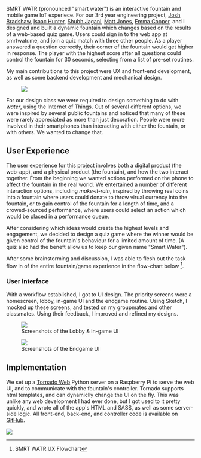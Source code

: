 SMRT WATR (pronounced "smart water") is an interactive fountain and mobile game IoT experiece. For our 3rd year engineering project, [Josh Bradshaw](http://joshbradshaw.ca), [Isaac Hunter](https://isaachunter.ca), [Shubh Jagani](http://www.shubhjagani.com), [Matt Jones](https://www.linkedin.com/in/matt--jones/), [Emma Cooper](https://www.linkedin.com/in/emmacooper2562/), and I designed and built a dynamic fountain which changes based on the results of a web-based quiz game. Users could sign in to the web app at smrtwatr.me, and join a quiz match with three other people. As a player answered a question correctly, their corner of the fountain would get higher in response. The player with the highest score after all questions could control the fountain for 30 seconds, selecting from a list of pre-set routines. 

My main contribuitions to this project were UX and front-end development, as well as some backend development and mechanical design.

<figure class='folio_image' id='smrtwatr-ui'>
	<a target='_blank'>
		<img src='../includes/portfolio_images/smrtwatr/smrtwatr.jpg'>
	</a>
<figcaption></figcaption>
</figure>

For our design class we were required to design something to do with *water*, using the Internet of Things. Out of several different options, we were inspired by several public fountains and noticed that many of these were rarely appreciated as more than just decoration. People were more involved in their smartphones than interacting with either the fountain, or with others. We wanted to change that. 

## User Experience

The user experience for this project involves both a digital product (the web-app), and a physical product (the fountain), and how the two interact together. From the beginning we wanted actions performed on the phone to affect the fountain in the real world. We entertained a number of different interaction options, including *make-it-rain*, inspired by throwing real coins into a fountain where users could donate to throw virual currency into the fountain, or to gain control of the fountain for a length of time, and a crowed-sourced performance, where users could select an action which would be placed in a performance queue.

After considering which ideas would create the highest levels and engagement, we decided to design a quiz game where the winner would be given control of the fountain's behaviour for a limited amount of time. (A quiz also had the beneft allow us to keep our given name "Smart Water").

After some brainstorming and discussion, I was able to flesh out the task flow in of the entire fountain/game experience in the flow-chart below [^flowchart].

### User Interface

With a workflow established, I got to UI design. The priority screens were a homescreen, lobby, in-game UI and the endgame routine. Using Sketch, I mocked up these screens, and tested on my groupmates and other classmates. Using their feedback, I improved and refined my designs. 

<figure class='folio_image' id='smrtwatr-lobby&ingame'>
	<a target='_blank'>
		<img src='../includes/portfolio_images/smrtwatr/smrtwatr-lobby&ingame.png'>
	</a>
<figcaption>Screenshots of the Lobby & In-game UI</figcaption>
</figure>

<figure class='folio_image' id='smrtwatr-endgame'>
	<a target='_blank'>
		<img src='../includes/portfolio_images/smrtwatr/smrtwatr-endgame.png'>
	</a>
<figcaption>Screenshots of the Endgame UI</figcaption>
</figure>

## Implementation

We set up a [Tornado Web](http://www.tornadoweb.org/en/stable/) Python server on a Raspberry Pi to serve the web UI, and to communicate with the fountain's controller. Tornado supports html templates, and can dynamiclly change the UI on the fly. This was unlike any web development I had ever done, but I got used to it pretty quickly, and wrote all of the app's HTML and SASS, as well as some server-side logic. All front-end, back-end, and controller code is available on [GitHub](https://github.com/Adam93MT/SMRTWATR).
<!-- 
## The Fountain

I wasn't heavily involved in the design of most mechanical systems  -->

[^flowchart]: SMRT WATR UX Flowchart
<img src='../includes/portfolio_images/smrtwatr/SMRTWATR flow.jpg' style="max-width: 100%; max-height: none;">
</figure>